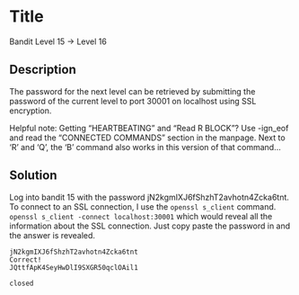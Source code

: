 # Title
Bandit Level 15 → Level 16

## Description
The password for the next level can be retrieved by submitting the password of the current level to port 30001 on localhost using SSL encryption.

Helpful note: Getting “HEARTBEATING” and “Read R BLOCK”? Use -ign_eof and read the “CONNECTED COMMANDS” section in the manpage. Next to ‘R’ and ‘Q’, the ‘B’ command also works in this version of that command…

## Solution
Log into bandit 15 with the password jN2kgmIXJ6fShzhT2avhotn4Zcka6tnt.
To connect to an SSL connection, I use the `openssl s_client` command. `openssl s_client -connect localhost:30001` which would reveal all the information about the SSL connection. Just copy paste the password in and the answer is revealed.

```
jN2kgmIXJ6fShzhT2avhotn4Zcka6tnt
Correct!
JQttfApK4SeyHwDlI9SXGR50qclOAil1

closed
```
